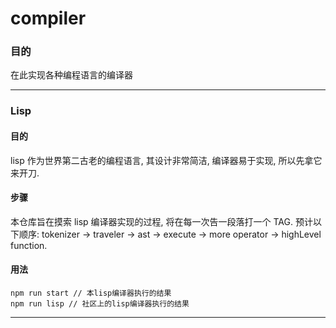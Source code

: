 # compiler

### 目的

在此实现各种编程语言的编译器

---

### Lisp

#### 目的

lisp 作为世界第二古老的编程语言, 其设计非常简洁, 编译器易于实现, 所以先拿它来开刀.

#### 步骤

本仓库旨在摸索 lisp 编译器实现的过程, 将在每一次告一段落打一个 TAG.
预计以下顺序: tokenizer -> traveler -> ast -> execute -> more operator -> highLevel function.

#### 用法

```
npm run start // 本lisp编译器执行的结果
npm run lisp // 社区上的lisp编译器执行的结果
```

---
